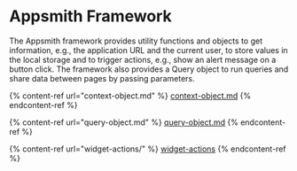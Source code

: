 # Appsmith Framework

The Appsmith framework provides utility functions and objects to get information, e.g., the application URL and the current user, to store values in the local storage and to trigger actions, e.g., show an alert message on a button click. The framework also provides a Query object to run queries and share data between pages by passing parameters.

{% content-ref url="context-object.md" %}
[context-object.md](context-object.md)
{% endcontent-ref %}

{% content-ref url="query-object.md" %}
[query-object.md](query-object.md)
{% endcontent-ref %}

{% content-ref url="widget-actions/" %}
[widget-actions](widget-actions/)
{% endcontent-ref %}

